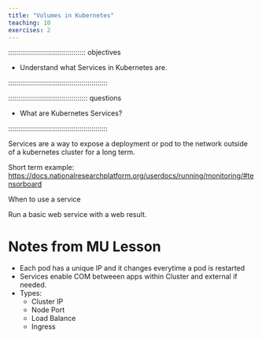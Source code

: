 ```yaml
---
title: "Volumes in Kubernetes"
teaching: 10
exercises: 2
---
```


::::::::::::::::::::::::::::::::::::::: objectives

- Understand what Services in Kubernetes are.

::::::::::::::::::::::::::::::::::::::::::::::::::

:::::::::::::::::::::::::::::::::::::::: questions

- What are Kubernetes Services?

::::::::::::::::::::::::::::::::::::::::::::::::::

Services are a way to expose a deployment or pod to the network outside of a kubernetes cluster for a long term. 

Short term example: https://docs.nationalresearchplatform.org/userdocs/running/monitoring/#tensorboard

When to use a service

Run a basic web service with a web result. 

# Notes from MU Lesson
- Each pod has a unique IP and it changes everytime a pod is restarted
- Services enable COM betweeen apps within Cluster and external if needed.
- Types:
    - Cluster IP
    - Node Port
    - Load Balance
    - Ingress